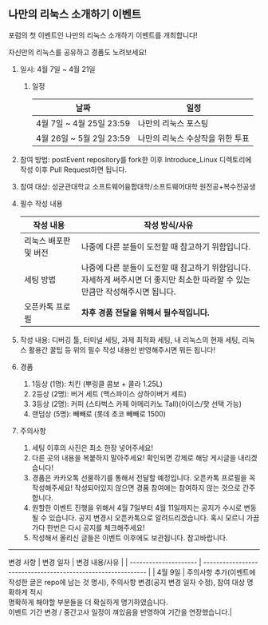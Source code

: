## 나만의 리눅스 소개하기 이벤트

포럼의 첫 이벤트인 나만의 리눅스 소개하기 이벤트를 개최합니다!

자신만의 리눅스를 공유하고 경품도 노려보세요!



1. 일시: 4월 7일 ~ 4월 21일

   1. 일정

      | 날짜                      | 일정                             |
      | ------------------------- | -------------------------------- |
      | 4월 7일 ~ 4월 25일 23:59  | 나만의 리눅스 포스팅             |
      | 4월 26일 ~ 5월 2일 23:59 | 나만의 리눅스 수상작을 위한 투표 |

      

2. 참여 방법: postEvent repository를 fork한 이후 Introduce_Linux 디렉토리에 작성 이후 Pull Request하면 됩니다.

3. 참여 대상: 성균관대학교 소프트웨어융합대학/소프트웨어대학 원전공+복수전공생

4. 필수 작성 내용

   | 작성 내용             | 작성 방식/사유                                               |
   | --------------------- | ------------------------------------------------------------ |
   | 리눅스 배포판 및 버전 | 나중에 다른 분들이 도전할 때 참고하기 위함입니다.            |
   | 세팅 방법             | 나중에 다른 분들이 도전할 때 참고하기 위함입니다.<br /> 자세하게 써주시면 더 좋지만 최소한 따라할 수 있는 만큼만 작성해주시면 됩니다. |
   | 오픈카톡 프로필       | **차후 경품 전달을 위해서 필수적입니다.**                    |

5. 작성 내용: 디버깅 툴, 터미널 세팅, 과제 최적화 세팅, 내 리눅스의 현재 세팅, 리눅스 활용간 꿀팁 등 위의 필수 작성 내용만 반영해주시면 뭐든 됩니다!
6. 경품
   1. 1등상 (1명): 치킨 (뿌링클 콤보 + 콜라 1.25L)
   2. 2등상 (2명): 버거 세트 (맥스파이스 상하이버거 세트)
   3. 3등상 (2명): 커피 (스타벅스 카페 아메리카노 Tall)(아이스/핫 선택 가능)
   4. 랜덤상 (5명): 빼빼로 (롯데 초코 빼빼로 1500)
7. 주의사항
   1. 세팅 이후의 사진은 최소 한장 넣어주세요!
   2. 다른 곳의 내용을 복붙하지 말아주세요! 확인되면 강제로 해당 게시글을 내리겠습니다!
   3. 경품은 카카오톡 선물하기를 통해서 전달할 예정입니다. 오픈카톡 프로필을 꼭 작성해주세요! 작성되어있지 않으면 경품 참여에는 참여하지 않는 것으로 간주합니다.
   4. 원할한 이벤트 진행을 위해서 4월 7일부터 4월 11일까지는 공지가 수시로 변동될 수 있습니다. 공지 변경시 오픈카톡으로 알려드리겠습니다. 혹시 모르니 가끔가다 한번은 다시 공지를 체크해주세요!
   5. 작성해서 올리신 글들은 이벤트 이후에도 보관됩니다. 참고바랍니다.

---------------------------------------------------
변경 사항
   | 변경 일자            | 변경 내용/사유                                        |
   | --------------------- | ------------------------------------------------------------ |
   | 4월 9일 | 주의사항 추가(이벤트에 작성한 글은 repo에 남는 것 명시), 주의사항 변경(공지 변경 일자 수정), 참여 대상 명확하게 적시</br> 명확하게 해야할 부분들을 더 확실하게 명기하였습니다.</br> 이벤트 기간 변경 / 중간고사 일정이 껴있음을 반영하여 기간을 연장했습니다.|


